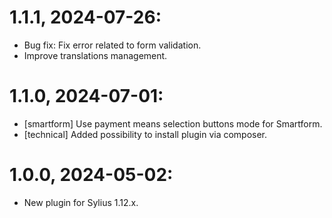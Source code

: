 # 1.1.1, 2024-07-26:
- Bug fix: Fix error related to form validation.
- Improve translations management.

# 1.1.0, 2024-07-01:
- [smartform] Use payment means selection buttons mode for Smartform.
- [technical] Added possibility to install plugin via composer.

# 1.0.0, 2024-05-02:
- New plugin for Sylius 1.12.x.